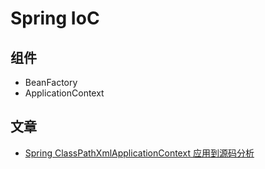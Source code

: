 # Spring IoC
## 组件
- BeanFactory
- ApplicationContext

## 文章
- [Spring ClassPathXmlApplicationContext 应用到源码分析](https://blog.csdn.net/jastzhang/article/details/117767906)